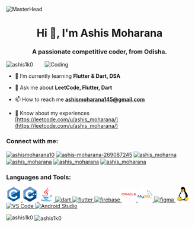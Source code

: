 ![MasterHead](https://user-images.githubusercontent.com/90236635/232446433-d5540fa2-fe28-4bb8-b929-cdb51fe61336.gif)

<h1 align="center">Hi 👋, I'm Ashis Moharana</h1>
<h3 align="center">A passionate competitive coder, from Odisha.</h3>
<img align="right" alt="Coding" width="400" src="https://camo.githubusercontent.com/2366b34bb903c09617990fb5fff4622f3e941349e846ddb7e73df872a9d21233/68747470733a2f2f63646e2e6472696262626c652e636f6d2f75736572732f3733303730332f73637265656e73686f74732f363538313234332f6176656e746f2e676966">

<p align="left"> <img src="https://komarev.com/ghpvc/?username=ashis1k0&label=Profile%20views&color=0e75b6&style=flat" alt="ashis1k0" /> </p>

- 🌱 I’m currently learning **Flutter & Dart, DSA**

- 💬 Ask me about **LeetCode, Flutter, Dart**

- 📫 How to reach me **ashismoharana145@gmail.com**

- 📄 Know about my experiences [https://leetcode.com/u/ashis_moharana/](https://leetcode.com/u/ashis_moharana/)

<h3 align="left">Connect with me:</h3>
<p align="left">
<a href="https://twitter.com/ashismoharana10" target="blank"><img align="center" src="https://raw.githubusercontent.com/rahuldkjain/github-profile-readme-generator/master/src/images/icons/Social/twitter.svg" alt="ashismoharana10" height="30" width="40" /></a>
<a href="https://linkedin.com/in/ashis-moharana-269087245" target="blank"><img align="center" src="https://raw.githubusercontent.com/rahuldkjain/github-profile-readme-generator/master/src/images/icons/Social/linked-in-alt.svg" alt="ashis-moharana-269087245" height="30" width="40" /></a>
<a href="https://instagram.com/ashis_moharna" target="blank"><img align="center" src="https://raw.githubusercontent.com/rahuldkjain/github-profile-readme-generator/master/src/images/icons/Social/instagram.svg" alt="ashis_moharna" height="30" width="40" /></a>
<a href="https://www.leetcode.com/ashis_moharana" target="blank"><img align="center" src="https://raw.githubusercontent.com/rahuldkjain/github-profile-readme-generator/master/src/images/icons/Social/leet-code.svg" alt="ashis_moharana" height="30" width="40" /></a>
<a href="https://www.geeksforgeeks.org/user/ashis_moharana/" target="blank"><img align="center" src="https://media.geeksforgeeks.org/gfg-gg-logo.svg" alt="ashis_moharana" height="30" width="40" /></a>
<a href="https://codolio.com/" target="blank"><img align="center" src="https://codolio.com/codolio_assets/codolio.svg" alt="ashis_moharana" height="30" width="40" /> </a>
</p>

<h3 align="left">Languages and Tools:</h3>
<p align="left"> <a href="https://www.cprogramming.com/" target="_blank" rel="noreferrer"> <img src="https://raw.githubusercontent.com/devicons/devicon/master/icons/c/c-original.svg" alt="c" width="40" height="40"/> </a> <a href="https://www.w3schools.com/cpp/" target="_blank" rel="noreferrer"> <img src="https://raw.githubusercontent.com/devicons/devicon/master/icons/cplusplus/cplusplus-original.svg" alt="cplusplus" width="40" height="40"/> </a> <a href="https://www.java.com" target="_blank" rel="noreferrer"> <img src="https://raw.githubusercontent.com/devicons/devicon/master/icons/java/java-original.svg" alt="java" width="40" height="40"/> </a> <a href="https://dart.dev" target="_blank" rel="noreferrer"> <img src="https://www.vectorlogo.zone/logos/dartlang/dartlang-icon.svg" alt="dart" width="40" height="40"/> </a> <a href="https://flutter.dev" target="_blank" rel="noreferrer"> <img src="https://www.vectorlogo.zone/logos/flutterio/flutterio-icon.svg" alt="flutter" width="40" height="40"/> </a> <a href="https://firebase.google.com/" target="_blank" rel="noreferrer"> <img src="https://www.vectorlogo.zone/logos/firebase/firebase-icon.svg" alt="firebase" width="40" height="40"/> </a> <a href="https://www.oracle.com/" target="_blank" rel="noreferrer"> <img src="https://raw.githubusercontent.com/devicons/devicon/master/icons/oracle/oracle-original.svg" alt="oracle" width="40" height="40"/> </a> <a href="https://www.mysql.com/" target="_blank" rel="noreferrer"> <img src="https://raw.githubusercontent.com/devicons/devicon/master/icons/mysql/mysql-original-wordmark.svg" alt="mysql" width="40" height="40"/> </a> <a href="https://www.figma.com/" target="_blank" rel="noreferrer"> <img src="https://www.vectorlogo.zone/logos/figma/figma-icon.svg" alt="figma" width="40" height="40"/> </a> <a href="https://www.linux.org/" target="_blank" rel="noreferrer"> <img src="https://raw.githubusercontent.com/devicons/devicon/master/icons/linux/linux-original.svg" alt="linux" width="40" height="40"/> </a> </a> <a href="https://code.visualstudio.com/" target="_blank" rel="noreferrer"> <img src="https://upload.wikimedia.org/wikipedia/commons/thumb/9/9a/Visual_Studio_Code_1.35_icon.svg/512px-Visual_Studio_Code_1.35_icon.svg.png?20210804221519" alt="VS Code" width="40" height="40"/> </a> <a href="https://developer.android.com/studio" target="_blank" rel="noreferrer"> <img src="https://blogger.googleusercontent.com/img/b/R29vZ2xl/AVvXsEga62sqkytResRblzNDhLA5qA8Dbrxr1ty5ojoHRxuZcA2p3LhMZRpmB4UeN0T2oxqCRmArZeVT6TuiKtAIJdaTcyIWrZXgSHcHad-wwMjehJ8AEnaiygfCSvwaXAgw5xIy_a9vL5lQVSf2/s1600/image8.png" alt="Android Studio" width="40" height="40"/> </a> </p>

<p><img align="left" src="https://github-readme-stats.vercel.app/api/top-langs?username=ashis1k0&show_icons=true&locale=en&layout=compact" alt="ashis1k0" /></p>

<p>&nbsp;<img align="center" src="https://github-readme-stats.vercel.app/api?username=ashis1k0&show_icons=true&locale=en" alt="ashis1k0" /></p>
